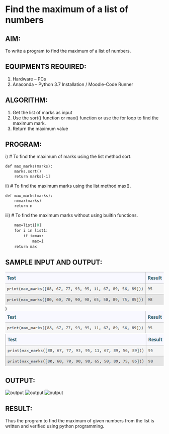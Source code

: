 # Find the maximum of a list of numbers
## AIM:
To write a program to find the maximum of a list of numbers.
## EQUIPMENTS REQUIRED:
1.	Hardware – PCs
2.	Anaconda – Python 3.7 Installation / Moodle-Code Runner
## ALGORITHM:
1.	Get the list of marks as input
2.	Use the sort() function or max() function or use the for loop to find the maximum mark.
3.	Return the maximum value
## PROGRAM:

i)	# To find the maximum of marks using the list method sort.
```
def max_marks(marks):
    marks.sort()
    return marks[-1]
```

ii)	# To find the maximum marks using the list method max().
```
def max_marks(marks):
    n=max(marks)
    return n
```

iii) # To find the maximum marks without using builtin functions.
```def max_marks(list1):
    max=list1[0]
    for i in list1:
        if i>max:
            max=i
    return max
```
## SAMPLE INPUT AND OUTPUT:
![output](/sample1.png))
![output](/sample2.png)
![output](/sample3.png)
## OUTPUT:
![output](/output3a\)1..png)
![output](/output3a\)2..png)
![output](/output3a\)3..png)
## RESULT:
Thus the program to find the maximum of given numbers from the list is written and verified using python programming.